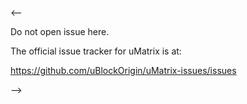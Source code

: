 <--

Do not open issue here.

The official issue tracker for uMatrix is at:

https://github.com/uBlockOrigin/uMatrix-issues/issues

-->
